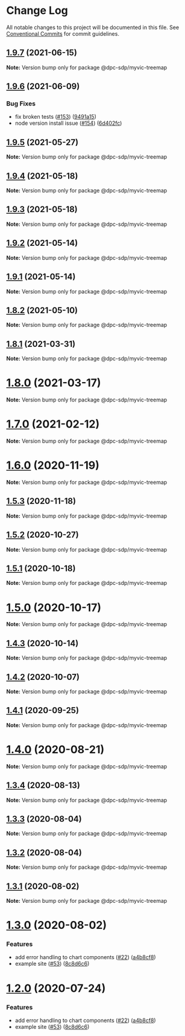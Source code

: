 # Change Log

All notable changes to this project will be documented in this file.
See [Conventional Commits](https://conventionalcommits.org) for commit guidelines.

## [1.9.7](https://github.com/dpc-sdp/myvictoria-vic-gov-au/tree/master/packages/TreeMap/compare/v1.9.6...v1.9.7) (2021-06-15)

**Note:** Version bump only for package @dpc-sdp/myvic-treemap






## [1.9.6](https://github.com/dpc-sdp/myvictoria-vic-gov-au/tree/master/packages/TreeMap/compare/v1.9.5...v1.9.6) (2021-06-09)


### Bug Fixes

* fix broken tests ([#153](https://github.com/dpc-sdp/myvictoria-vic-gov-au/tree/master/packages/TreeMap/issues/153)) ([9491a15](https://github.com/dpc-sdp/myvictoria-vic-gov-au/tree/master/packages/TreeMap/commit/9491a1515547884617734855087238e548447e2b))
* node version install issue ([#154](https://github.com/dpc-sdp/myvictoria-vic-gov-au/tree/master/packages/TreeMap/issues/154)) ([6d402fc](https://github.com/dpc-sdp/myvictoria-vic-gov-au/tree/master/packages/TreeMap/commit/6d402fc2a5eac63c70144d3a276302ff7101ccb1))






## [1.9.5](https://github.com/dpc-sdp/myvictoria-vic-gov-au/tree/master/packages/TreeMap/compare/v1.9.4...v1.9.5) (2021-05-27)

**Note:** Version bump only for package @dpc-sdp/myvic-treemap





## [1.9.4](https://github.com/dpc-sdp/myvictoria-vic-gov-au/tree/master/packages/TreeMap/compare/v1.9.3...v1.9.4) (2021-05-18)

**Note:** Version bump only for package @dpc-sdp/myvic-treemap






## [1.9.3](https://github.com/dpc-sdp/myvictoria-vic-gov-au/tree/master/packages/TreeMap/compare/v1.9.2...v1.9.3) (2021-05-18)

**Note:** Version bump only for package @dpc-sdp/myvic-treemap






## [1.9.2](https://github.com/dpc-sdp/myvictoria-vic-gov-au/tree/master/packages/TreeMap/compare/v1.9.0...v1.9.2) (2021-05-14)

**Note:** Version bump only for package @dpc-sdp/myvic-treemap






## [1.9.1](https://github.com/dpc-sdp/myvictoria-vic-gov-au/tree/master/packages/TreeMap/compare/v1.9.0...v1.9.1) (2021-05-14)

**Note:** Version bump only for package @dpc-sdp/myvic-treemap






## [1.8.2](https://github.com/dpc-sdp/myvictoria-vic-gov-au/tree/master/packages/TreeMap/compare/v1.8.1...v1.8.2) (2021-05-10)

**Note:** Version bump only for package @dpc-sdp/myvic-treemap






## [1.8.1](https://github.com/dpc-sdp/myvictoria-vic-gov-au/tree/master/packages/TreeMap/compare/v1.8.0...v1.8.1) (2021-03-31)

**Note:** Version bump only for package @dpc-sdp/myvic-treemap





# [1.8.0](https://github.com/dpc-sdp/myvictoria-vic-gov-au/tree/master/packages/TreeMap/compare/v1.7.0...v1.8.0) (2021-03-17)

**Note:** Version bump only for package @dpc-sdp/myvic-treemap






# [1.7.0](https://github.com/dpc-sdp/myvictoria-vic-gov-au/tree/master/packages/TreeMap/compare/v1.6.1...v1.7.0) (2021-02-12)

**Note:** Version bump only for package @dpc-sdp/myvic-treemap





# [1.6.0](https://github.com/dpc-sdp/myvictoria-vic-gov-au/tree/master/packages/TreeMap/compare/v1.5.3...v1.6.0) (2020-11-19)

**Note:** Version bump only for package @dpc-sdp/myvic-treemap





## [1.5.3](https://github.com/dpc-sdp/myvictoria-vic-gov-au/tree/master/packages/TreeMap/compare/v1.5.1...v1.5.3) (2020-11-18)

**Note:** Version bump only for package @dpc-sdp/myvic-treemap





## [1.5.2](https://github.com/dpc-sdp/myvictoria-vic-gov-au/tree/master/packages/TreeMap/compare/v1.5.1...v1.5.2) (2020-10-27)

**Note:** Version bump only for package @dpc-sdp/myvic-treemap





## [1.5.1](https://github.com/dpc-sdp/myvictoria-vic-gov-au/tree/master/packages/TreeMap/compare/v1.5.0...v1.5.1) (2020-10-18)

**Note:** Version bump only for package @dpc-sdp/myvic-treemap





# [1.5.0](https://github.com/dpc-sdp/myvictoria-vic-gov-au/tree/master/packages/TreeMap/compare/v1.4.2...v1.5.0) (2020-10-17)

**Note:** Version bump only for package @dpc-sdp/myvic-treemap





## [1.4.3](https://github.com/dpc-sdp/myvictoria-vic-gov-au/tree/master/packages/TreeMap/compare/v1.4.2...v1.4.3) (2020-10-14)

**Note:** Version bump only for package @dpc-sdp/myvic-treemap





## [1.4.2](https://github.com/dpc-sdp/myvictoria-vic-gov-au/tree/master/packages/TreeMap/compare/v1.4.0...v1.4.2) (2020-10-07)

**Note:** Version bump only for package @dpc-sdp/myvic-treemap





## [1.4.1](https://github.com/dpc-sdp/myvictoria-vic-gov-au/tree/master/packages/TreeMap/compare/v1.4.0...v1.4.1) (2020-09-25)

**Note:** Version bump only for package @dpc-sdp/myvic-treemap






# [1.4.0](https://github.com/dpc-sdp/myvictoria-vic-gov-au/tree/master/packages/TreeMap/compare/v1.3.4...v1.4.0) (2020-08-21)

**Note:** Version bump only for package @dpc-sdp/myvic-treemap






## [1.3.4](https://github.com/dpc-sdp/myvictoria-vic-gov-au/tree/master/packages/TreeMap/compare/v1.3.3...v1.3.4) (2020-08-13)

**Note:** Version bump only for package @dpc-sdp/myvic-treemap






## [1.3.3](https://github.com/dpc-sdp/myvictoria-vic-gov-au/tree/master/packages/TreeMap/compare/v1.3.2...v1.3.3) (2020-08-04)

**Note:** Version bump only for package @dpc-sdp/myvic-treemap





## [1.3.2](https://github.com/dpc-sdp/myvictoria-vic-gov-au/tree/master/packages/TreeMap/compare/v1.3.1...v1.3.2) (2020-08-04)

**Note:** Version bump only for package @dpc-sdp/myvic-treemap





## [1.3.1](https://github.com/dpc-sdp/myvictoria-vic-gov-au/tree/master/packages/TreeMap/compare/v1.3.0...v1.3.1) (2020-08-02)

**Note:** Version bump only for package @dpc-sdp/myvic-treemap





# [1.3.0](https://github.com/dpc-sdp/myvictoria-vic-gov-au/tree/master/packages/TreeMap/compare/v1.1.3...v1.3.0) (2020-08-02)


### Features

* add error handling to chart components ([#22](https://github.com/dpc-sdp/myvictoria-vic-gov-au/tree/master/packages/TreeMap/issues/22)) ([a4b8cf8](https://github.com/dpc-sdp/myvictoria-vic-gov-au/tree/master/packages/TreeMap/commit/a4b8cf8e32e726d9e0ac8418e0ee56c532bc0709))
* example site ([#53](https://github.com/dpc-sdp/myvictoria-vic-gov-au/tree/master/packages/TreeMap/issues/53)) ([8c8d6c6](https://github.com/dpc-sdp/myvictoria-vic-gov-au/tree/master/packages/TreeMap/commit/8c8d6c6e56b8772cdacc303d689358fe74ee791d))





# [1.2.0](https://github.com/dpc-sdp/myvictoria-vic-gov-au/tree/master/packages/TreeMap/compare/v1.1.3...v1.2.0) (2020-07-24)


### Features

* add error handling to chart components ([#22](https://github.com/dpc-sdp/myvictoria-vic-gov-au/tree/master/packages/TreeMap/issues/22)) ([a4b8cf8](https://github.com/dpc-sdp/myvictoria-vic-gov-au/tree/master/packages/TreeMap/commit/a4b8cf8e32e726d9e0ac8418e0ee56c532bc0709))
* example site ([#53](https://github.com/dpc-sdp/myvictoria-vic-gov-au/tree/master/packages/TreeMap/issues/53)) ([8c8d6c6](https://github.com/dpc-sdp/myvictoria-vic-gov-au/tree/master/packages/TreeMap/commit/8c8d6c6e56b8772cdacc303d689358fe74ee791d))
